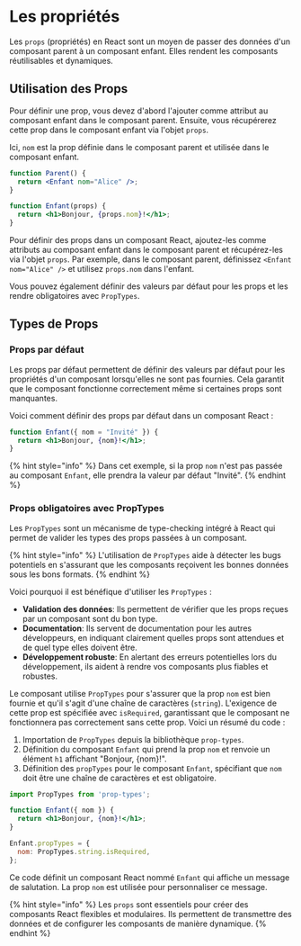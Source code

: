 # Les propriétés

Les `props` (propriétés) en React sont un moyen de passer des données d'un composant parent à un composant enfant. Elles rendent les composants réutilisables et dynamiques.

## Utilisation des Props

Pour définir une prop, vous devez d'abord l'ajouter comme attribut au composant enfant dans le composant parent. Ensuite, vous récupérerez cette prop dans le composant enfant via l'objet `props`.

Ici, `nom` est la prop définie dans le composant parent et utilisée dans le composant enfant.

```jsx
function Parent() {
  return <Enfant nom="Alice" />;
}
```

```jsx
function Enfant(props) {
  return <h1>Bonjour, {props.nom}!</h1>;
}
```

Pour définir des props dans un composant React, ajoutez-les comme attributs au composant enfant dans le composant parent et récupérez-les via l'objet `props`. Par exemple, dans le composant parent, définissez `<Enfant nom="Alice" />` et utilisez `props.nom` dans l'enfant.&#x20;

Vous pouvez également définir des valeurs par défaut pour les props et les rendre obligatoires avec `PropTypes`.

## Types de Props

### Props par défaut

Les props par défaut permettent de définir des valeurs par défaut pour les propriétés d'un composant lorsqu'elles ne sont pas fournies. Cela garantit que le composant fonctionne correctement même si certaines props sont manquantes.

Voici comment définir des props par défaut dans un composant React :

```jsx
function Enfant({ nom = "Invité" }) {
  return <h1>Bonjour, {nom}!</h1>;
}
```

{% hint style="info" %}
Dans cet exemple, si la prop `nom` n'est pas passée au composant `Enfant`, elle prendra la valeur par défaut "Invité".
{% endhint %}

### Props obligatoires avec PropTypes

Les `PropTypes` sont un mécanisme de type-checking intégré à React qui permet de valider les types des props passées à un composant.&#x20;

{% hint style="info" %}
L'utilisation de `PropTypes` aide à détecter les bugs potentiels en s'assurant que les composants reçoivent les bonnes données sous les bons formats.
{% endhint %}

Voici pourquoi il est bénéfique d'utiliser les `PropTypes` :

* **Validation des données**: Ils permettent de vérifier que les props reçues par un composant sont du bon type.
* **Documentation**: Ils servent de documentation pour les autres développeurs, en indiquant clairement quelles props sont attendues et de quel type elles doivent être.
* **Développement robuste**: En alertant des erreurs potentielles lors du développement, ils aident à rendre vos composants plus fiables et robustes.

Le composant utilise `PropTypes` pour s'assurer que la prop `nom` est bien fournie et qu'il s'agit d'une chaîne de caractères (`string`). L'exigence de cette prop est spécifiée avec `isRequired`, garantissant que le composant ne fonctionnera pas correctement sans cette prop. Voici un résumé du code :

1. Importation de `PropTypes` depuis la bibliothèque `prop-types`.
2. Définition du composant `Enfant` qui prend la prop `nom` et renvoie un élément `h1` affichant "Bonjour, {nom}!".
3. Définition des `propTypes` pour le composant `Enfant`, spécifiant que `nom` doit être une chaîne de caractères et est obligatoire.

```jsx
import PropTypes from 'prop-types';

function Enfant({ nom }) {
  return <h1>Bonjour, {nom}!</h1>;
}

Enfant.propTypes = {
  nom: PropTypes.string.isRequired,
};
```

Ce code définit un composant React nommé `Enfant` qui affiche un message de salutation. La prop `nom` est utilisée pour personnaliser ce message.

{% hint style="info" %}
Les `props` sont essentiels pour créer des composants React flexibles et modulaires. Ils permettent de transmettre des données et de configurer les composants de manière dynamique.
{% endhint %}
